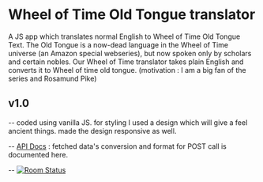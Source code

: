 # Wheel of Time Old Tongue translator 
 A JS app which translates normal English to Wheel of Time Old Tongue Text. The Old Tongue is a now-dead language in the Wheel of Time universe (an Amazon special webseries), but now spoken only by scholars and certain nobles. Our Wheel of Time translator takes plain English and converts it to Wheel of time old tongue. (motivation : I am a big fan of the series and Rosamund Pike)


## v1.0
-- coded using vanilla JS. for styling I used a design which will give a feel ancient things. made the design responsive as well.

-- [API Docs](https://funtranslations.com/api/wheel-of-time-old-tongue) : fetched data's conversion and format for POST call is documented here.

-- [![Room
Status](https://travis-ci.org/jswanner/markdown-buttons.svg?branch=master)](https://wheeloftime.vercel.app/)
